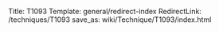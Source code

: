Title: T1093
Template: general/redirect-index
RedirectLink: /techniques/T1093
save_as: wiki/Technique/T1093/index.html
